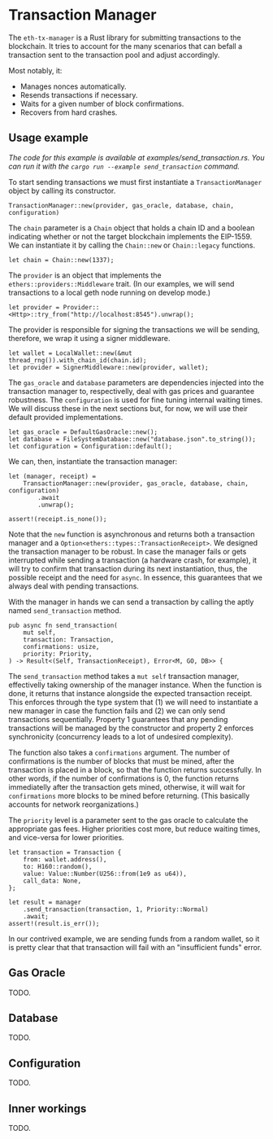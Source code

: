 # Transaction Manager

The `eth-tx-manager` is a Rust library for submitting transactions to the
blockchain.
It tries to account for the many scenarios that can befall a transaction sent
to the transaction pool and adjust accordingly.

Most notably, it:

- Manages nonces automatically.
- Resends transactions if necessary.
- Waits for a given number of block confirmations.
- Recovers from hard crashes.

## Usage example
_The code for this example is available at examples/send_transaction.rs.
You can run it with the `cargo run --example send_transaction` command._

To start sending transactions we must first instantiate a `TransactionManager`
object by calling its constructor.

```
TransactionManager::new(provider, gas_oracle, database, chain, configuration)
```

The `chain` parameter is a `Chain` object that holds a chain ID and a boolean
indicating whether or not the target blockchain implements the EIP-1559.
We can instantiate it by calling the `Chain::new` or `Chain::legacy` functions.

```
let chain = Chain::new(1337);
```

The `provider` is an object that implements the `ethers::providers::Middleware`
trait.
(In our examples, we will send transactions to a local geth node running on
develop mode.)

```
let provider = Provider::<Http>::try_from("http://localhost:8545").unwrap();
```

The provider is responsible for signing the transactions we will be sending,
therefore, we wrap it using a signer middleware.

```
let wallet = LocalWallet::new(&mut thread_rng()).with_chain_id(chain.id);
let provider = SignerMiddleware::new(provider, wallet);
```

The `gas_oracle` and `database` parameters are dependencies injected into the
transaction manager to, respectivelly, deal with gas prices and guarantee
robustness.
The `configuration` is used for fine tuning internal waiting times.
We will discuss these in the next sections but, for now, we will use their
default provided implementations.

```
let gas_oracle = DefaultGasOracle::new();
let database = FileSystemDatabase::new("database.json".to_string());
let configuration = Configuration::default();
```

We can, then, instantiate the transaction manager:

```
let (manager, receipt) =
    TransactionManager::new(provider, gas_oracle, database, chain, configuration)
        .await
        .unwrap();

assert!(receipt.is_none());
```

Note that the `new` function is asynchronous and returns both a transaction
manager and a `Option<ethers::types::TransactionReceipt>`.
We designed the transaction manager to be robust.
In case the manager fails or gets interrupted while sending a transaction (a
hardware crash, for example), it will try to confirm that transaction during
its next instantiation, thus, the possible receipt and the need for `async`.
In essence, this guarantees that we always deal with pending transactions.

With the manager in hands we can send a transaction by calling the aptly named
`send_transaction` method.

```
pub async fn send_transaction(
    mut self,
    transaction: Transaction,
    confirmations: usize,
    priority: Priority,
) -> Result<(Self, TransactionReceipt), Error<M, GO, DB>> {
```

The `send_transaction` method takes a `mut self` transaction manager,
effectivelly taking ownership of the manager instance.
When the function is done, it returns that instance alongside the expected
transaction receipt.
This enforces through the type system that (1) we will need to instantiate a new
manager in case the function fails and (2) we can only send transactions
sequentially. 
Property 1 guarantees that any pending transactions will be managed by the
constructor and property 2 enforces synchronicity (concurrency leads to a lot
of undesired complexity).

The function also takes a `confirmations` argument.
The number of confirmations is the number of blocks that must be mined, after
the transaction is placed in a block, so that the function returns successfully.
In other words, if the number of confirmations is 0, the function returns
immediatelly after the transaction gets mined, otherwise, it will wait for
`confirmations` more blocks to be mined before returning.
(This basically accounts for network reorganizations.)

The `priority` level is a parameter sent to the gas oracle to calculate the
appropriate gas fees. Higher priorities cost more, but reduce waiting times,
and vice-versa for lower priorities.

```
let transaction = Transaction {
    from: wallet.address(),
    to: H160::random(),
    value: Value::Number(U256::from(1e9 as u64)),
    call_data: None,
};

let result = manager
    .send_transaction(transaction, 1, Priority::Normal)
    .await;
assert!(result.is_err());
```

In our contrived example, we are sending funds from a random wallet, so it is
pretty clear that that transaction will fail with an "insufficient funds" error.

## Gas Oracle 

TODO.

## Database 

TODO.

## Configuration 

TODO.

## Inner workings

TODO.

